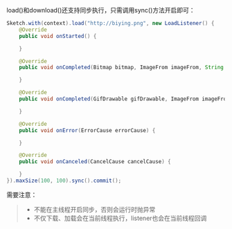 load()和download()还支持同步执行，只需调用sync()方法开启即可：
```java
Sketch.with(context).load("http://biying.png", new LoadListener() {
    @Override
    public void onStarted() {

    }

    @Override
    public void onCompleted(Bitmap bitmap, ImageFrom imageFrom, String mimeType) {

    }

    @Override
    public void onCompleted(GifDrawable gifDrawable, ImageFrom imageFrom, String mimeType) {

    }

    @Override
    public void onError(ErrorCause errorCause) {

    }

    @Override
    public void onCanceled(CancelCause cancelCause) {

    }
}).maxSize(100, 100).sync().commit();
```

需要注意：
>* 不能在主线程开启同步，否则会运行时抛异常
>* 不仅下载、加载会在当前线程执行，listener也会在当前线程回调
